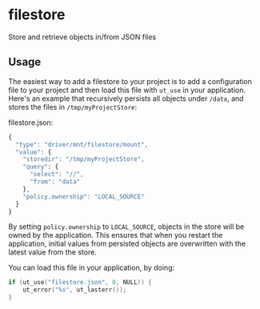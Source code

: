 # filestore
Store and retrieve objects in/from JSON files

## Usage
The easiest way to add a filestore to your project is to add a configuration file to your project and then load this file with `ut_use` in your application. Here's an example that recursively persists all objects under `/data`, and stores the files in `/tmp/myProjectStore`:

filestore.json:
```javascript
{
  "type": "driver/mnt/filestore/mount",
  "value": {
    "storedir": "/tmp/myProjectStore",
    "query": {
      "select": "//",
      "from": "data"
    },
    "policy.ownership": "LOCAL_SOURCE"
  }
}
```
By setting `policy.ownership` to `LOCAL_SOURCE`, objects in the store will be owned by the application. This ensures that when you restart the application, initial values from persisted objects are overwritten with the latest value from the store.

You can load this file in your application, by doing:
```c
if (ut_use("filestore.json", 0, NULL)) {
    ut_error("%s", ut_lasterr());
}
```
